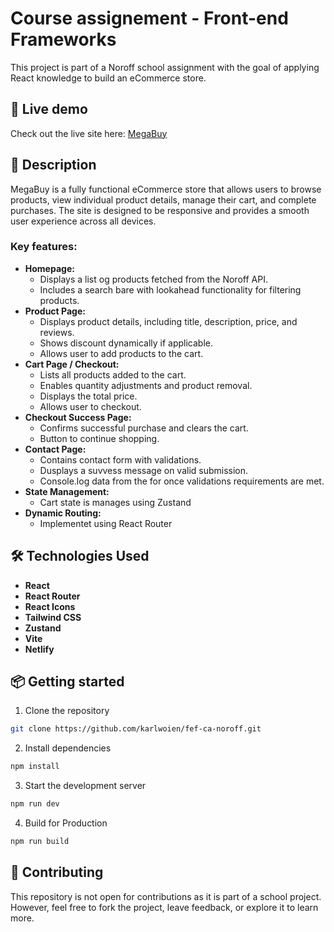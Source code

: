 # Course assignement - Front-end Frameworks

This project is part of a Noroff school assignment with the goal of applying React knowledge to build an eCommerce store.

## 🚀 Live demo

Check out the live site here: [MegaBuy](www.megabuy.netlify.app)

## 📖 Description
MegaBuy is a fully functional eCommerce store that allows users to browse products, view individual product details, manage their cart, and complete purchases. The site is designed to be responsive and provides a smooth user experience across all devices.

### Key features:
- **Homepage:**
    - Displays a list og products fetched from the Noroff API.
    - Includes a search bare with lookahead functionality for filtering products.
- **Product Page:**
    - Displays product details, including title, description, price, and reviews.
    - Shows discount dynamically if applicable.
    - Allows user to add products to the cart.
- **Cart Page / Checkout:**
    - Lists all products added to the cart.
    - Enables quantity adjustments and product removal.
    - Displays the total price.
    - Allows user to checkout.
- **Checkout Success Page:**
    - Confirms successful purchase and clears the cart.
    - Button to continue shopping.
- **Contact Page:**
    - Contains contact form with validations.
    - Dusplays a suvvess message on valid submission.
    - Console.log data from the for once validations requirements are met.
- **State Management:**
    - Cart state is manages using Zustand
- **Dynamic Routing:**
    - Implementet using React Router

## 🛠️ Technologies Used
- **React**
- **React Router**
- **React Icons**
- **Tailwind CSS**
- **Zustand**
- **Vite**
- **Netlify**

## 📦 Getting started

1. Clone the repository
```bash
git clone https://github.com/karlwoien/fef-ca-noroff.git
```
2. Install dependencies
```bash
npm install
```
3. Start the development server
```bash
npm run dev
```
4. Build for Production
```bash
npm run build
```

## 🤝 Contributing
This repository is not open for contributions as it is part of a school project. However, feel free to fork the project, leave feedback, or explore it to learn more.